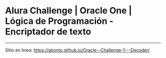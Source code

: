 # Alura Challenge | Oracle One | Lógica de Programación - Encriptador de texto

-------------------------------------------------------------------------------

Sitio en linea: https://abonto.github.io/Oracle--Challenge-1---Decoder/
